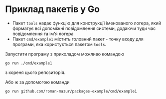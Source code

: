 Приклад пакетів у Go
====================

- Пакет `tools` надає функцію для конструкції іменованого логера, який форматує всі допоміжні повідомлення системи,
додаючи туди час повідомлення та ім'я логера
- Пакет `cmd/example1` містить головний пакет - точку входу для програми, яка користується пакетом `tools`. 

Запустити програму з приколадом можливо командою
```
go run ./cmd/example1
```
з кореня цього репозиторія. 

Або ж за допомогою команди
```shell script
go run github.com/roman-mazur/packages-example/cmd/example1
```
